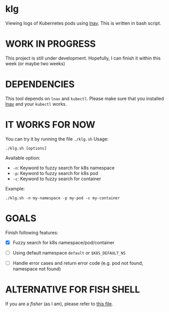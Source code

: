 # klg
Viewing logs of Kubernetes pods using [lnav](https://lnav.org/).
This is written in bash script.

# WORK IN PROGRESS
This project is still under development. Hopefully, I can finish it within this week (or maybe two weeks)

# DEPENDENCIES

This tool depends on `lnav` and `kubectl`. Please make sure that you installed [lnav](https://lnav.org/) and your `kubectl` works.

# IT WORKS FOR NOW
You can try it by running the file `./klg.sh`
Usage:
```
./klg.sh [options]
```

Available option:
- `-n`: Keyword to fuzzy search for k8s namespace
- `-p`: Keyword to fuzzy search for k8s pod
- `-c`: Keyword to fuzzy search for container

Example:
```
./klg.sh -n my-namespace -p my-pod -c my-container
```

# GOALS
Finish following features:
- [x] Fuzzy search for k8s namespace/pod/container
- [ ] Using default namespace `default` or `$K8S_DEFAULT_NS`
- [ ] Handle error cases and return error code (e.g. pod not found, namespace not found)


# ALTERNATIVE FOR FISH SHELL
If you are a *fisher* (as I am), please refer to [this file](https://github.com/haphamdev/dot-files/blob/master/fish/functions/klg.fish).
